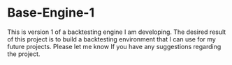 # Base-Engine-1
This is version 1 of a backtesting engine I am developing. The desired result of this project is to build a backtesting environment that I can use for my future projects. Please let me know If you have any suggestions regarding the project. 
